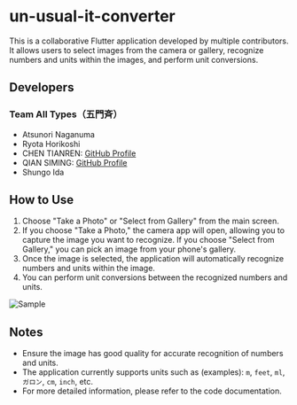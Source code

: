 # un-usual-it-converter

This is a collaborative Flutter application developed by multiple contributors. It allows users to select images from the camera or gallery, recognize numbers and units within the images, and perform unit conversions.

## Developers

### Team All Types（五門斉）

- Atsunori Naganuma
- Ryota Horikoshi
- CHEN TIANREN: [GitHub Profile](https://github.com/HoshimiyaYoku)
- QIAN SIMING: [GitHub Profile](https://github.com/DengGuan96)
- Shungo Ida


## How to Use

1. Choose "Take a Photo" or "Select from Gallery" from the main screen.
2. If you choose "Take a Photo," the camera app will open, allowing you to capture the image you want to recognize.
   If you choose "Select from Gallery," you can pick an image from your phone's gallery.
3. Once the image is selected, the application will automatically recognize numbers and units within the image.
4. You can perform unit conversions between the recognized numbers and units.

![Sample](https://cdn.discordapp.com/attachments/1154292863157407756/1161587732846477332/Kapture_2023-10-11_at_17.52.21.gif?ex=6538d7e0&is=652662e0&hm=c61eb94f899dda0e25d3c84d4717283f21634b08c26094a8312265a428217eae&)


## Notes

- Ensure the image has good quality for accurate recognition of numbers and units.
- The application currently supports units such as (examples): `m`, `feet`, `ml`, `ガロン`, `cm`, `inch`, etc.
- For more detailed information, please refer to the code documentation.
